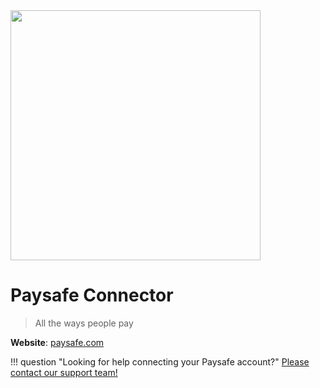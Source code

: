 <img src="https://static.openfintech.io/payment_providers/paysafe/logo.png?w=400" width="400px" >

# Paysafe  Connector

> All the ways people pay

**Website**: [paysafe.com](https://www.paysafe.com/en/)

!!! question "Looking for help connecting your Paysafe account?"
    [Please contact our support team!](mailto:support@paycore.io)
